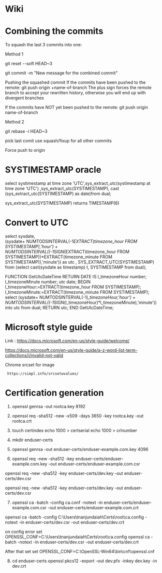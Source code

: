 # Wiki

# Combining the commits
To squash the last 3 commits into one:

Method 1

git reset --soft HEAD~3

git commit -m "New message for the combined commit"

Pushing the squashed commit
If the commits have been pushed to the remote:
git push origin +name-of-branch
The plus sign forces the remote branch to accept your rewritten history, otherwise you will end up with divergent branches

If the commits have NOT yet been pushed to the remote:
git push origin name-of-branch


Method 2

git rebase -i HEAD~3

pick last comit
use squash/fixup for all other commits

Force push to origin

# SYSTIMESTAMP oracle

select systimestamp at time zone 'UTC',sys_extract_utc(systimestamp at time zone 'UTC') ,sys_extract_utc(SYSTIMESTAMP), cast (sys_extract_utc(SYSTIMESTAMP) as date)from dual;

sys_extract_utc(SYSTIMESTAMP) returns TIMESTAMP(6)

# Convert to UTC
 select sysdate,      
      (sysdate+ NUMTODSINTERVAL(-1*EXTRACT(timezone_hour FROM SYSTIMESTAMP),'hour') +  NUMTODSINTERVAL((-1*SIGN(EXTRACT(timezone_hour FROM SYSTIMESTAMP))*EXTRACT(timezone_minute FROM SYSTIMESTAMP)),'minute')) as utc ,
        SYS_EXTRACT_UTC(SYSTIMESTAMP) from (select cast(sysdate as timestamp) t, SYSTIMESTAMP from dual);
        
FUNCTION GetUtcDateTime
  RETURN DATE
  IS
  l_timezoneHour number;
  l_timezoneMinute number;
  utc date;
  BEGIN
  l_timezoneHour:=EXTRACT(timezone_hour FROM SYSTIMESTAMP);
  l_timezoneMinute:=EXTRACT(timezone_minute FROM SYSTIMESTAMP);
  select (sysdate+ NUMTODSINTERVAL(-1*l_timezoneHour,'hour') +  NUMTODSINTERVAL((-1*SIGN(l_timezoneHour)*l_timezoneMinute),'minute')) into utc from dual;
  RETURN utc;
  END GetUtcDateTime;
  
  # Microsoft style guide
  
  Link :  https://docs.microsoft.com/en-us/style-guide/welcome/
  
  https://docs.microsoft.com/en-us/style-guide/a-z-word-list-term-collections/i/invalid-not-valid
  
Chrome srcset for image 

     https://simpl.info/srcsetwvalues/
     
# Certification generation

1. openssl genrsa -out rootca.key 8192

2. openssl req -sha512 -new -x509 -days 3650 -key rootca.key -out rootca.crt

3. touch certindex
echo 1000 > certserial
echo 1000 > crlnumber

4. mkdir enduser-certs

5. openssl genrsa -out enduser-certs/enduser-example.com.key 4096

6. openssl req -new -sha512 -key enduser-certs/enduser-example.com.key -out enduser-certs/enduser-example.com.csr

openssl req -new -sha512 -key enduser-certs/dev.key -out enduser-certs/dev.csr

openssl req -new -sha512 -key enduser-certs/dev.key -out enduser-certs/dev.csr


7. openssl ca -batch -config ca.conf -notext -in enduser-certs/enduser-example.com.csr -out enduser-certs/enduser-example.com.crt

openssl ca -batch -config C:\Users\tnanjundaiah\Certs\root\ca.config -notext -in enduser-certs/dev.csr -out enduser-certs/dev.crt

on config error
set OPENSSL_CONF=C:\Users\tnanjundaiah\Certs\root\ca.config
openssl ca -batch -notext -in enduser-certs/dev.csr -out enduser-certs/dev.crt

After that set
set OPENSSL_CONF=C:\OpenSSL-Win64\bin\cnf\openssl.cnf

8. cd enduser-certs 
openssl pkcs12 -export -out dev.pfx -inkey dev.key -in dev.crt
